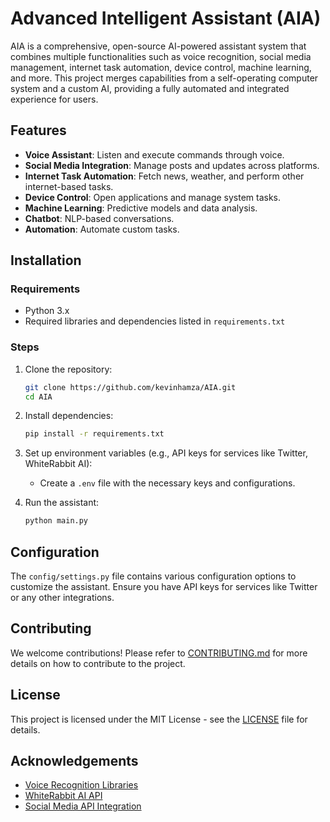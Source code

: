 # Advanced Intelligent Assistant (AIA)

AIA is a comprehensive, open-source AI-powered assistant system that combines multiple functionalities such as voice recognition, social media management, internet task automation, device control, machine learning, and more. This project merges capabilities from a self-operating computer system and a custom AI, providing a fully automated and integrated experience for users.

## Features

- **Voice Assistant**: Listen and execute commands through voice.
- **Social Media Integration**: Manage posts and updates across platforms.
- **Internet Task Automation**: Fetch news, weather, and perform other internet-based tasks.
- **Device Control**: Open applications and manage system tasks.
- **Machine Learning**: Predictive models and data analysis.
- **Chatbot**: NLP-based conversations.
- **Automation**: Automate custom tasks.

## Installation

### Requirements

- Python 3.x
- Required libraries and dependencies listed in `requirements.txt`

### Steps

1. Clone the repository:
    ```bash
    git clone https://github.com/kevinhamza/AIA.git
    cd AIA
    ```

2. Install dependencies:
    ```bash
    pip install -r requirements.txt
    ```

3. Set up environment variables (e.g., API keys for services like Twitter, WhiteRabbit AI):
    - Create a `.env` file with the necessary keys and configurations.

4. Run the assistant:
    ```bash
    python main.py
    ```

## Configuration

The `config/settings.py` file contains various configuration options to customize the assistant. Ensure you have API keys for services like Twitter or any other integrations.

## Contributing

We welcome contributions! Please refer to [CONTRIBUTING.md](CONTRIBUTING.md) for more details on how to contribute to the project.

## License

This project is licensed under the MIT License - see the [LICENSE](LICENSE) file for details.

## Acknowledgements

- [Voice Recognition Libraries](https://github.com/some-repo)
- [WhiteRabbit AI API](https://www.whiterabbitneo.com/)
- [Social Media API Integration](https://github.com/some-repo)
